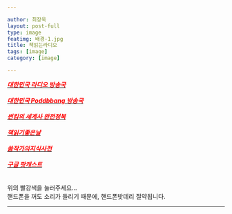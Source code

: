 ```yaml
---

author: 최장욱
layout: post-full
type: image
featimg: 배경-1.jpg
title: 책읽는라디오
tags: [image]
category: [image]

---
```


 [<span style="color:red">***대한민국 라디오 방송국***</span>](https://www.radio-korea.com/)<br> <br> 
 [<span style="color:red">***대한민국 Poddbbang 방송국***</span>](https://www.podbbang.com/channel-categories)<br> <br> 
 [<span style="color:red">***썬킴의 세계사 완전정복***</span>](https://art19.com/shows/worldhistory)<br> <br> 
 [<span style="color:red">***책읽기좋은날***</span>](https://art19.com/shows/readinggoodday)<br> <br> 
 [<span style="color:red">***쏨작가의지식사전***</span>](https://www.youtube.com/c/%EC%8F%A8%EC%9E%91%EA%B0%80%EC%9D%98%EC%A7%80%EC%8B%9D%EC%82%AC%EC%A0%84)<br> <br>
 [<span style="color:red">***구글 팟캐스트***</span>](https://podcasts.google.com/?hl=ko)<br> <br> 
<br>
위의 빨강색을 눌러주세요...<br>
핸드폰을 꺼도 소리가 들리기 때문에, 핸드폰밧데리 절약됩니다.<br>

---

